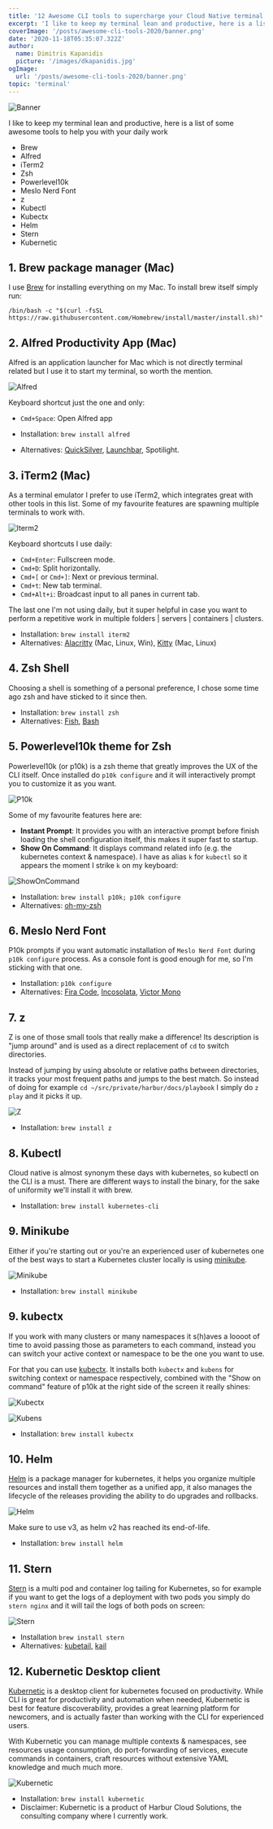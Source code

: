 ```yaml
---
title: '12 Awesome CLI tools to supercharge your Cloud Native terminal'
excerpt: 'I like to keep my terminal lean and productive, here is a list of some awesome tools to help you with your daily work'
coverImage: '/posts/awesome-cli-tools-2020/banner.png'
date: '2020-11-18T05:35:07.322Z'
author:
  name: Dimitris Kapanidis
  picture: '/images/dkapanidis.jpg'
ogImage:
  url: '/posts/awesome-cli-tools-2020/banner.png'
topic: 'terminal'
---
```


![Banner](/posts/awesome-cli-tools-2020/banner.png)

I like to keep my terminal lean and productive, here is a list of some awesome tools to help you with your daily work

* Brew
* Alfred
* iTerm2
* Zsh
* Powerlevel10k
* Meslo Nerd Font
* z
* Kubectl
* Kubectx
* Helm
* Stern
* Kubernetic

## 1. Brew package manager (Mac)

I use [Brew](https://brew.sh/) for installing everything on my Mac. To install brew itself simply run:

```shell
/bin/bash -c "$(curl -fsSL https://raw.githubusercontent.com/Homebrew/install/master/install.sh)"
```

## 2. Alfred Productivity App (Mac)

Alfred is an application launcher for Mac which is not directly terminal related but I use it to start my terminal, so worth the mention.

![Alfred](/posts/awesome-cli-tools-2020/alfred.png)

Keyboard shortcut just the one and only:

* `Cmd+Space`: Open Alfred app


* Installation: `brew install alfred`
* Alternatives: [QuickSilver](https://qsapp.com/), [Launchbar](https://www.obdev.at/products/launchbar/), Spotilight.

## 3. iTerm2 (Mac)

As a terminal emulator I prefer to use iTerm2, which integrates great with other tools in this list. Some of my favourite features are spawning multiple terminals to work with.

![Iterm2](/posts/awesome-cli-tools-2020/iterm2.png)

Keyboard shortcuts I use daily:

* `Cmd+Enter`: Fullscreen mode.
* `Cmd+D`: Split horizontally.
* `Cmd+[` or `Cmd+]`: Next or previous terminal.
* `Cmd+t`: New tab terminal.
* `Cmd+Alt+i`: Broadcast input to all panes in current tab.

The last one I'm not using daily, but it super helpful in case you want to perform a repetitive work in multiple folders | servers | containers | clusters.

* Installation: `brew install iterm2`
* Alternatives: [Alacritty](https://github.com/alacritty/alacritty) (Mac, Linux, Win), [Kitty](https://sw.kovidgoyal.net/kitty/) (Mac, Linux)

## 4. Zsh Shell

Choosing a shell is something of a personal preference, I chose some time ago zsh and have sticked to it since then.

* Installation: `brew install zsh`
* Alternatives: [Fish](https://fishshell.com/), [Bash](https://www.gnu.org/software/bash/)

## 5. Powerlevel10k theme for Zsh

Powerlevel10k (or p10k) is a zsh theme that greatly improves the UX of the CLI itself. Once installed do `p10k configure` and it will interactively prompt you to customize it as you want.

![P10k](/posts/awesome-cli-tools-2020/p10k.png)

Some of my favourite features here are:

* **Instant Prompt**: It provides you with an interactive prompt before finish loading the shell configuration itself, this makes it super fast to startup.
* **Show On Command**: It displays command related info (e.g. the kubernetes context & namespace). I have as alias `k` for `kubectl` so it appears the moment I strike `k` on my keyboard:

![ShowOnCommand](/posts/awesome-cli-tools-2020/show-on-command.gif "show on command the kubernetes context and namespace")

* Installation: `brew install p10k; p10k configure`
* Alternatives: [oh-my-zsh](https://github.com/ohmyzsh/ohmyzsh)

## 6. Meslo Nerd Font

P10k prompts if you want automatic installation of `Meslo Nerd Font` during `p10k configure` process. As a console font is good enough for me, so I'm sticking with that one.

* Installation: `p10k configure` 
* Alternatives: [Fira Code](https://github.com/tonsky/FiraCode), [Incosolata](https://fonts.google.com/specimen/Inconsolata), [Victor Mono](https://rubjo.github.io/victor-mono/)
 
## 7. z

Z is one of those small tools that really make a difference! Its description is "jump around" and is used as a direct replacement of `cd` to switch directories.

Instead of jumping by using absolute or relative paths between directories, it tracks your most frequent paths and jumps to the best match. So instead of doing for example `cd ~/src/private/harbur/docs/playbook` I simply do `z play` and it picks it up.

![Z](/posts/awesome-cli-tools-2020/z.gif "z - jump around")

* Installation: `brew install z`

## 8. Kubectl

Cloud native is almost synonym these days with kubernetes, so kubectl on the CLI is a must. There are different ways to install the binary, for the sake of uniformity we'll install it with brew.

* Installation: `brew install kubernetes-cli`

## 9. Minikube

Either if you're starting out or you're an experienced user of kubernetes one of the best ways to start a Kubernetes cluster locally is using [minikube](https://github.com/kubernetes/minikube).

![Minikube](/posts/awesome-cli-tools-2020/minikube.gif "starting kubernetes cluster with minikube locally")

* Installation: `brew install minikube`

## 9. kubectx

If you work with many clusters or many namespaces it s(h)aves a loooot of time to avoid passing those as parameters to each command, instead you can switch your active context or namespace to be the one you want to use.

For that you can use [kubectx](https://github.com/ahmetb/kubectx). It installs both `kubectx` and `kubens` for switching context or namespace respectively, combined with the "Show on command" feature of p10k at the right side of the screen it really shines:

![Kubectx](/posts/awesome-cli-tools-2020/kubectx.gif "switching kubernetes context fast with kubectx")

![Kubens](/posts/awesome-cli-tools-2020/kubens.gif "switching kubernetes namespace fast with kubens")

* Installation: `brew install kubectx`

## 10. Helm

[Helm](https://helm.sh/) is a package manager for kubernetes, it helps you organize multiple resources and install them together as a unified app, it also manages the lifecycle of the releases providing the ability to do upgrades and rollbacks.

![Helm](/posts/awesome-cli-tools-2020/helm.gif "listing helm releases on cert-manager namespace")

Make sure to use v3, as helm v2 has reached its end-of-life.

* Installation: `brew install helm`

## 11. Stern

[Stern](https://github.com/wercker/stern) is a multi pod and container log tailing for Kubernetes, so for example if you want to get the logs of a deployment with two pods you simply do `stern nginx` and it will tail the logs of both pods on screen:

![Stern](/posts/awesome-cli-tools-2020/stern.gif "using stern to tail logs of multiple pods")

* Installation `brew install stern`
* Alternatives: [kubetail](https://github.com/johanhaleby/kubetail), [kail](https://github.com/boz/kail)

## 12. Kubernetic Desktop client

[Kubernetic](http://kubernetic.com/) is a desktop client for kubernetes focused on productivity. While CLI is great for productivity and automation when needed, Kubernetic is best for feature discoverability, provides a great learning platform for newcomers, and is actually faster than working with the CLI for experienced users.

With Kubernetic you can manage multiple contexts & namespaces, see resources usage consumption, do port-forwarding of services, execute commands in containers, craft resources without extensive YAML knowledge and much much more.

![Kubernetic](/posts/awesome-cli-tools-2020/kubernetic.gif "create an nginx deployment with 2 replicas and do port-forward with Kubernetic")

* Installation: `brew install kubernetic`
* Disclaimer: Kubernetic is a product of Harbur Cloud Solutions, the consulting company where I currently work.
